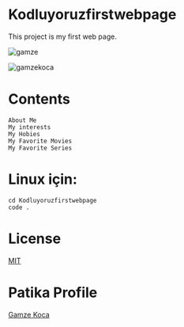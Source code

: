 # Kodluyoruzfirstwebpage
This project is my first web page.

![gamze](https://imgyukle.com/f/2022/08/28/nIcHbP.png)

![gamzekoca](https://imgyukle.com/f/2022/08/28/nIgQIp.png)



# Contents
```
About Me
My interests
My Hobies
My Favorite Movies
My Favorite Series
```

# Linux için:
```
cd Kodluyoruzfirstwebpage
code . 
```
# License
[MIT](https://choosealicense.com/licenses/mit/)

# Patika Profile

[Gamze Koca](https://app.patika.dev/gamzekoca)

